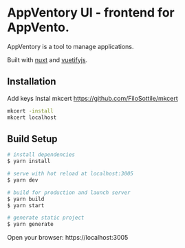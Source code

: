 # AppVentory UI - frontend for AppVento.

AppVentory is a tool to manage applications.

Built with [nuxt](https://nuxtjs.org/) and [vuetifyjs](https://vuetifyjs.com/).

## Installation

Add keys
Instal mkcert https://github.com/FiloSottile/mkcert

```bash
mkcert -install
mkcert localhost
```

## Build Setup

```bash
# install dependencies
$ yarn install

# serve with hot reload at localhost:3005
$ yarn dev

# build for production and launch server
$ yarn build
$ yarn start

# generate static project
$ yarn generate
```

Open your browser: https://localhost:3005
